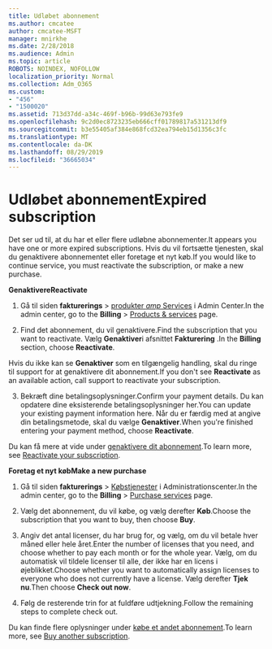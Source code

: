```yaml
---
title: Udløbet abonnement
ms.author: cmcatee
author: cmcatee-MSFT
manager: mnirkhe
ms.date: 2/28/2018
ms.audience: Admin
ms.topic: article
ROBOTS: NOINDEX, NOFOLLOW
localization_priority: Normal
ms.collection: Adm_O365
ms.custom:
- "456"
- "1500020"
ms.assetid: 713d37dd-a34c-469f-b96b-99d63e793fe9
ms.openlocfilehash: 9c2d0ec8723235eb666cff01789817a531213df9
ms.sourcegitcommit: b3e55405af384e868fcd32ea794eb15d1356c3fc
ms.translationtype: MT
ms.contentlocale: da-DK
ms.lasthandoff: 08/29/2019
ms.locfileid: "36665034"
---
```

# <a name="expired-subscription"></a><span data-ttu-id="2d543-102">Udløbet abonnement</span><span class="sxs-lookup"><span data-stu-id="2d543-102">Expired subscription</span></span>

<span data-ttu-id="2d543-103">Det ser ud til, at du har et eller flere udløbne abonnementer.</span><span class="sxs-lookup"><span data-stu-id="2d543-103">It appears you have one or more expired subscriptions.</span></span> <span data-ttu-id="2d543-104">Hvis du vil fortsætte tjenesten, skal du genaktivere abonnementet eller foretage et nyt køb.</span><span class="sxs-lookup"><span data-stu-id="2d543-104">If you would like to continue service, you must reactivate the subscription, or make a new purchase.</span></span>
  
<span data-ttu-id="2d543-105">**Genaktivere**</span><span class="sxs-lookup"><span data-stu-id="2d543-105">**Reactivate**</span></span>
  
1. <span data-ttu-id="2d543-106">Gå til siden **fakturerings** \> [produkter _amp_ Services](https://go.microsoft.com/fwlink/p/?linkid=842054) i Admin Center.</span><span class="sxs-lookup"><span data-stu-id="2d543-106">In the admin center, go to the **Billing** \> [Products & services](https://go.microsoft.com/fwlink/p/?linkid=842054) page.</span></span>

2. <span data-ttu-id="2d543-107">Find det abonnement, du vil genaktivere.</span><span class="sxs-lookup"><span data-stu-id="2d543-107">Find the subscription that you want to reactivate.</span></span> <span data-ttu-id="2d543-108">Vælg **Genaktiver**i afsnittet **Fakturering** .</span><span class="sxs-lookup"><span data-stu-id="2d543-108">In the **Billing** section, choose **Reactivate**.</span></span>

<span data-ttu-id="2d543-109">Hvis du ikke kan se **Genaktiver** som en tilgængelig handling, skal du ringe til support for at genaktivere dit abonnement.</span><span class="sxs-lookup"><span data-stu-id="2d543-109">If you don't see **Reactivate** as an available action, call support to reactivate your subscription.</span></span>

3. <span data-ttu-id="2d543-110">Bekræft dine betalingsoplysninger.</span><span class="sxs-lookup"><span data-stu-id="2d543-110">Confirm your payment details.</span></span> <span data-ttu-id="2d543-111">Du kan opdatere dine eksisterende betalingsoplysninger her.</span><span class="sxs-lookup"><span data-stu-id="2d543-111">You can update your existing payment information here.</span></span> <span data-ttu-id="2d543-112">Når du er færdig med at angive din betalingsmetode, skal du vælge **Genaktiver**.</span><span class="sxs-lookup"><span data-stu-id="2d543-112">When you're finished entering your payment method, choose **Reactivate**.</span></span>

<span data-ttu-id="2d543-113">Du kan få mere at vide under [genaktivere dit abonnement](https://docs.microsoft.com/office365/admin/subscriptions-and-billing/reactivate-your-subscription).</span><span class="sxs-lookup"><span data-stu-id="2d543-113">To learn more, see [Reactivate your subscription](https://docs.microsoft.com/office365/admin/subscriptions-and-billing/reactivate-your-subscription).</span></span>

<span data-ttu-id="2d543-114">**Foretag et nyt køb**</span><span class="sxs-lookup"><span data-stu-id="2d543-114">**Make a new purchase**</span></span>
  
1. <span data-ttu-id="2d543-115">Gå til siden **fakturerings** \> [Købstjenester](https://go.microsoft.com/fwlink/p/?linkid=868433) i Administrationscenter.</span><span class="sxs-lookup"><span data-stu-id="2d543-115">In the admin center, go to the **Billing** \> [Purchase services](https://go.microsoft.com/fwlink/p/?linkid=868433) page.</span></span>

2. <span data-ttu-id="2d543-116">Vælg det abonnement, du vil købe, og vælg derefter **Køb**.</span><span class="sxs-lookup"><span data-stu-id="2d543-116">Choose the subscription that you want to buy, then choose **Buy**.</span></span>

3. <span data-ttu-id="2d543-117">Angiv det antal licenser, du har brug for, og vælg, om du vil betale hver måned eller hele året.</span><span class="sxs-lookup"><span data-stu-id="2d543-117">Enter the number of licenses that you need, and choose whether to pay each month or for the whole year.</span></span> <span data-ttu-id="2d543-118">Vælg, om du automatisk vil tildele licenser til alle, der ikke har en licens i øjeblikket.</span><span class="sxs-lookup"><span data-stu-id="2d543-118">Choose whether you want to automatically assign licenses to everyone who does not currently have a license.</span></span> <span data-ttu-id="2d543-119">Vælg derefter **Tjek nu**.</span><span class="sxs-lookup"><span data-stu-id="2d543-119">Then choose **Check out now**.</span></span>

4. <span data-ttu-id="2d543-120">Følg de resterende trin for at fuldføre udtjekning.</span><span class="sxs-lookup"><span data-stu-id="2d543-120">Follow the remaining steps to complete check out.</span></span>

<span data-ttu-id="2d543-121">Du kan finde flere oplysninger under [købe et andet abonnement](https://docs.microsoft.com/office365/admin/subscriptions-and-billing/buy-another-subscription).</span><span class="sxs-lookup"><span data-stu-id="2d543-121">To learn more, see [Buy another subscription](https://docs.microsoft.com/office365/admin/subscriptions-and-billing/buy-another-subscription).</span></span>
